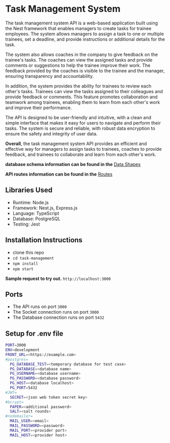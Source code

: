 # Task Management System

The task management system API is a web-based application built using the Nest framework that enables managers to create tasks for trainee employees. The system allows managers to assign a task to one or multiple trainees, set a deadline, and provide instructions or additional details for the task.

The system also allows coaches in the company to give feedback on the trainee's tasks. The coaches can view the assigned tasks and provide comments or suggestions to help the trainee improve their work. The feedback provided by the coaches is visible to the trainee and the manager, ensuring transparency and accountability.

In addition, the system provides the ability for trainees to review each other's tasks. Trainees can view the tasks assigned to their colleagues and provide feedback or comments. This feature promotes collaboration and teamwork among trainees, enabling them to learn from each other's work and improve their performance.

The API is designed to be user-friendly and intuitive, with a clean and simple interface that makes it easy for users to navigate and perform their tasks. The system is secure and reliable, with robust data encryption to ensure the safety and integrity of user data.

**Overall**, the task management system API provides an efficient and effective way for managers to assign tasks to trainees, coaches to provide feedback, and trainees to collaborate and learn from each other's work.

**database schema information can be found in the** [Data Shapes](./docs/dataShapes.md)

**API routes information can be found in the** [Routes](./docs/routes.md)

## Libraries Used
- Runtime: Node.js
- Framework: Nest.js, Express.js
- Language: TypeScript
- Database: PostgreSQL
- Testing: Jest

## Installation Instructions
- clone this repo
- `cd task-management`
- `npm install`
- `npm start`

**Sample request to try out.** `http://localhost:3000`

## Ports
- The API runs on port `3000`
- The Socket connection runs on port `3000`
- The Database connection runs on port `5432`

## Setup for .env file
``` bash
PORT=3000
ENV=development
FRONT_URL=<https://example.com>
#postgres=
  PG_DATABASE_TEST=<temporary database for test case>
  PG_DATABASE=<database name>
  PG_USERNAME=<database username>
  PG_PASSWORD=<database password>
  PG_HOST=<database localhost>
  PG_PORT=5432
#JWT=
  SECRET=<json web token secret key>
#bcrypt=
  PAPER=<additional password>
  SALT=<salt rounds>
#nodemailer=
  MAIL_USER=<email>
  MAIL_PASSWORD=<password>
  MAIL_PORT=<provider port>
  MAIL_HOST=<provider host>
```